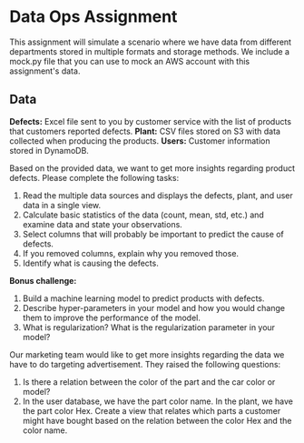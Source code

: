 # Data Ops Assignment

This assignment will simulate a scenario where we have data from different departments stored in multiple formats and storage methods.
We include a mock.py file that you can use to mock an AWS account with this assignment's data.

## Data

**Defects:**
Excel file sent to you by customer service with the list of products that customers reported defects.
**Plant:**
CSV files stored on S3 with data collected when producing the products.
**Users:**
Customer information stored in DynamoDB.

Based on the provided data, we want to get more insights regarding product defects.
Please complete the following tasks:

1. Read the multiple data sources and displays the defects, plant, and user data in a single view.
2. Calculate basic statistics of the data (count, mean, std, etc.) and examine data and state your observations.
3. Select columns that will probably be important to predict the cause of defects.
4. If you removed columns, explain why you removed those.
5. Identify what is causing the defects.

**Bonus challenge:**

1. Build a machine learning model to predict products with defects.
2. Describe hyper-parameters in your model and how you would change them to improve the performance of the model.
3. What is regularization? What is the regularization parameter in your model?

Our marketing team would like to get more insights regarding the data we have to do targeting advertisement.
They raised the following questions:

1. Is there a relation between the color of the part and the car color or model?
2. In the user database, we have the part color name. In the plant, we have the part color Hex. Create a view that relates which parts a customer might have bought based on the relation between the color Hex and the color name.

